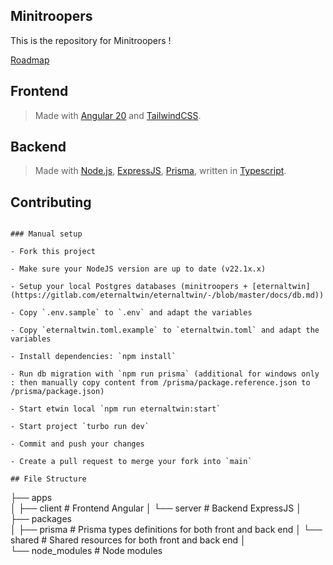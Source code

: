 ## Minitroopers

This is the repository for Minitroopers !

[Roadmap](https://gitlab.com/eternaltwin/minitroopers/minitroopers/-/wikis/Roadmap)

## Frontend

> Made with [Angular 20](https://angular.dev/) and [TailwindCSS](https://tailwindcss.com/).

## Backend

> Made with [Node.js](https://nodejs.org/en/), [ExpressJS](https://expressjs.com/), [Prisma](https://prisma.io/), written in [Typescript](https://www.typescriptlang.org/).

## Contributing
```

### Manual setup

- Fork this project

- Make sure your NodeJS version are up to date (v22.1x.x)

- Setup your local Postgres databases (minitroopers + [eternaltwin](https://gitlab.com/eternaltwin/eternaltwin/-/blob/master/docs/db.md))

- Copy `.env.sample` to `.env` and adapt the variables

- Copy `eternaltwin.toml.example` to `eternaltwin.toml` and adapt the variables

- Install dependencies: `npm install`

- Run db migration with `npm run prisma` (additional for windows only : then manually copy content from /prisma/package.reference.json to /prisma/package.json)

- Start etwin local `npm run eternaltwin:start`

- Start project `turbo run dev`

- Commit and push your changes

- Create a pull request to merge your fork into `main`

## File Structure

```
├── apps                    
│       ├── client              # Frontend Angular
│       └── server              # Backend ExpressJS
│  
├── packages                
│       ├── prisma              # Prisma types definitions for both front and back end
│       └── shared              # Shared resources for both front and back end
│   
└── node_modules            # Node modules

```
